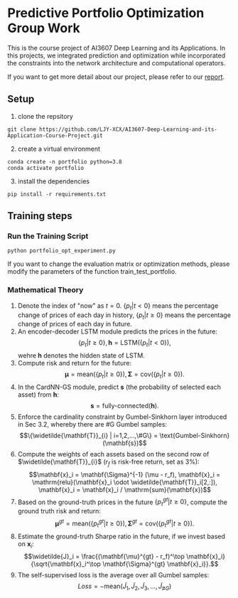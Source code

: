 # Predictive Portfolio Optimization Group Work

This is the course project of AI3607 Deep Learning and its Applications. In this projects, we integrated prediction and optimization while incorporated the constraints into the network architecture and computational operators.

If you want to get more detail about our project, please refer to our [report](./DL_final_project.pdf).

## Setup

1. clone the repsitory
```
git clone https://github.com/LJY-XCX/AI3607-Deep-Learning-and-its-Application-Course-Project.git
```
2. create a virtual environment 
```
conda create -n portfolio python=3.8
conda activate portfolio
```
3. install the dependencies
```
pip install -r requirements.txt
```

## Training steps
### Run the Training Script
```
python portfolio_opt_experiment.py
```
If you want to change the evaluation matrix or optimization methods, please modify the parameters of the function train_test_portfolio.

### Mathematical Theory

1. Denote the index of "now" as $t=0$. $\{p_t | t<0\}$ means the percentage change of prices of each day in history, $\{p_t | t\geq 0\}$ means the percentage change of prices of each day in future.
2. An encoder-decoder LSTM module predicts the prices in the future:
    $$\{p_t | t\geq 0\}, \mathbf{h} =\text{LSTM}(\{p_t | t<0\}),$$
    wehre $\mathbf{h}$ denotes the hidden state of LSTM.
3. Compute risk and return for the future:
    $$\mathbf{\mu} = \text{mean}(\{p_t | t\geq 0\}), \mathbf{\Sigma} = \text{cov}(\{p_t | t\geq 0\}).$$
4. In the CardNN-GS module, predict $\mathbf{s}$ (the probability of selected each asset) from $\mathbf{h}$:
    $$\mathbf{s} = \text{fully-connected}(\mathbf{h}).$$
5. Enforce the cardinality constraint by Gumbel-Sinkhorn layer introduced in Sec 3.2, whereby there are \#G Gumbel samples:
    $$\{\widetilde{\mathbf{T}}_{i} | i=1,2,...,\#G\} = \text{Gumbel-Sinkhorn}(\mathbf{s})$$
6. Compute the weights of each assets based on the second row of $\widetilde{\mathbf{T}}_{i}$ ($r_f$ is risk-free return, set as 3\%):
    $$\mathbf{x}_i = \mathbf{\Sigma}^{-1} (\mu - r_f), \mathbf{x}_i = \mathrm{relu}(\mathbf{x}_i \odot \widetilde{\mathbf{T}}_i[2,:]), \mathbf{x}_i = \mathbf{x}_i / \mathrm{sum}(\mathbf{x})$$
7. Based on the ground-truth prices in the future $\{p_t^{gt} | t\geq 0\}$, compute the ground truth risk and return:
    $$\mathbf{\mu}^{gt} = \text{mean}(\{p_t^{gt} | t\geq 0\}), \mathbf{\Sigma}^{gt} = \text{cov}(\{p_t^{gt} | t\geq 0\}).$$
8. Estimate the ground-truth Sharpe ratio in the future, if we invest based on $\mathbf{x}_i$:
    $$\widetilde{J}_i = \frac{(\mathbf{\mu}^{gt} - r_f)^\top \mathbf{x}_i}{\sqrt{\mathbf{x}_i^\top \mathbf{\Sigma}^{gt} \mathbf{x}_i}}.$$
9. The self-supervised loss is the average over all Gumbel samples:
    $$Loss = -\text{mean}(\widetilde{J}_1, \widetilde{J}_2, \widetilde{J}_3, ..., \widetilde{J}_{\#G})$$
